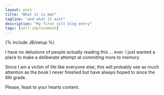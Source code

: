 ```yaml
---
layout: post
title: "What it is man"
tagline: "and what it aint"
description: "My first silt blog entry"
tags: [self-improvement]
---
```

{% include JB/setup %}

I have no delusions of people actually reading this ... ever. I just wanted a place to make a deliberate attempt at commiting more to memory.

Since I am a victim of life like everyone else, this will probably see as much attention as the book I never finished but have always hoped to since the 6th grade.

Please, feast to your hearts content.